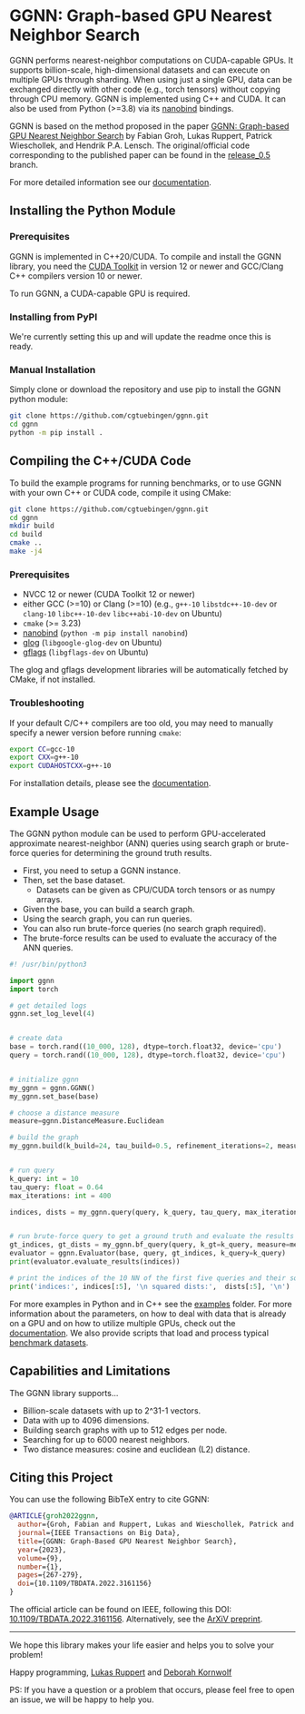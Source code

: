 # GGNN: Graph-based GPU Nearest Neighbor Search

GGNN performs nearest-neighbor computations on CUDA-capable GPUs.
It supports billion-scale, high-dimensional datasets
and can execute on multiple GPUs through sharding.
When using just a single GPU, data can be exchanged directly with other code (e.g., torch tensors)
without copying through CPU memory.
GGNN is implemented using C++ and CUDA.
It can also be used from Python (>=3.8) via its [nanobind](https://github.com/wjakob/nanobind) bindings.

GGNN is based on the method proposed in the paper [GGNN: Graph-based GPU Nearest Neighbor Search](#citing-this-project)
by Fabian Groh, Lukas Ruppert, Patrick Wieschollek, and Hendrik P.A. Lensch.
The original/official code corresponding to the published paper can be found in the [release_0.5](https://github.com/cgtuebingen/ggnn/tree/release_0.5) branch.

For more detailed information see our [documentation](https://ggnn.readthedocs.io/en/latest/).

## Installing the Python Module

### Prerequisites

GGNN is implemented in C++20/CUDA.
To compile and install the GGNN library, you need the [CUDA Toolkit](https://docs.nvidia.com/cuda/cuda-installation-guide-linux/) in version 12 or newer
and GCC/Clang C++ compilers version 10 or newer.

To run GGNN, a CUDA-capable GPU is required.

### Installing from PyPI

We're currently setting this up and will update the readme once this is ready.

### Manual Installation

Simply clone or download the repository and use pip to install the GGNN python module:

```bash
git clone https://github.com/cgtuebingen/ggnn.git
cd ggnn
python -m pip install .
```

## Compiling the C++/CUDA Code

To build the example programs for running benchmarks,
or to use GGNN with your own C++ or CUDA code, compile it using CMake:

```bash
git clone https://github.com/cgtuebingen/ggnn.git
cd ggnn
mkdir build
cd build
cmake ..
make -j4
```

### Prerequisites

- NVCC 12 or newer (CUDA Toolkit 12 or newer)
- either GCC (>=10) or Clang (>=10)
  (e.g., `g++-10` `libstdc++-10-dev` or `clang-10` `libc++-10-dev` `libc++abi-10-dev` on Ubuntu)
- `cmake` (>= 3.23)
- [nanobind](https://github.com/wjakob/nanobind)
  (`python -m pip install nanobind`)
- [glog](https://github.com/google/glog)
  (`libgoogle-glog-dev` on Ubuntu)
- [gflags](https://github.com/gflags/gflags)
  (`libgflags-dev` on Ubuntu)

The glog and gflags development libraries will be automatically fetched by CMake, if not installed.

### Troubleshooting

If your default C/C++ compilers are too old,
you may need to manually specify a newer version before running `cmake`:

```bash
export CC=gcc-10
export CXX=g++-10
export CUDAHOSTCXX=g++-10
```

For installation details, please see the [documentation](https://ggnn.readthedocs.io/en/latest/install.html).

## Example Usage

The GGNN python module can be used to perform GPU-accelerated approximate nearest-neighbor (ANN) queries using search graph or brute-force queries for determining the ground truth results.

* First, you need to setup a GGNN instance.
* Then, set the base dataset.
  * Datasets can be given as CPU/CUDA torch tensors or as numpy arrays.
* Given the base, you can build a search graph.
* Using the search graph, you can run queries.
* You can also run brute-force queries (no search graph required).
* The brute-force results can be used to evaluate the accuracy of the ANN queries.

```python
#! /usr/bin/python3

import ggnn
import torch

# get detailed logs
ggnn.set_log_level(4)


# create data
base = torch.rand((10_000, 128), dtype=torch.float32, device='cpu')
query = torch.rand((10_000, 128), dtype=torch.float32, device='cpu')


# initialize ggnn
my_ggnn = ggnn.GGNN()
my_ggnn.set_base(base)

# choose a distance measure
measure=ggnn.DistanceMeasure.Euclidean

# build the graph
my_ggnn.build(k_build=24, tau_build=0.5, refinement_iterations=2, measure=measure)


# run query
k_query: int = 10
tau_query: float = 0.64
max_iterations: int = 400

indices, dists = my_ggnn.query(query, k_query, tau_query, max_iterations, measure)


# run brute-force query to get a ground truth and evaluate the results of the query
gt_indices, gt_dists = my_ggnn.bf_query(query, k_gt=k_query, measure=measure)
evaluator = ggnn.Evaluator(base, query, gt_indices, k_query=k_query)
print(evaluator.evaluate_results(indices))

# print the indices of the 10 NN of the first five queries and their squared euclidean distances
print('indices:', indices[:5], '\n squared dists:',  dists[:5], '\n')

```

For more examples in Python and in C++ see the [examples](https://github.com/cgtuebingen/ggnn/tree/release_0.9/examples) folder.
For more information about the parameters, on how to deal with data that is already on a GPU and on how to utilize multiple GPUs,
check out the [documentation](https://ggnn.readthedocs.io/en/latest/usage_python.html).
We also provide scripts that load and process typical [benchmark datasets](https://ggnn.readthedocs.io/en/latest/benchmarking.html).


## Capabilities and Limitations

The GGNN library supports...

- Billion-scale datasets with up to 2^31-1 vectors.
- Data with up to 4096 dimensions.
- Building search graphs with up to 512 edges per node.
- Searching for up to 6000 nearest neighbors.
- Two distance measures: cosine and euclidean (L2) distance.

## Citing this Project

You can use the following BibTeX entry to cite GGNN:

```bibtex
@ARTICLE{groh2022ggnn,
  author={Groh, Fabian and Ruppert, Lukas and Wieschollek, Patrick and Lensch, Hendrik P. A.},
  journal={IEEE Transactions on Big Data},
  title={GGNN: Graph-Based GPU Nearest Neighbor Search},
  year={2023},
  volume={9},
  number={1},
  pages={267-279},
  doi={10.1109/TBDATA.2022.3161156}
}
```

The official article can be found on IEEE, following this DOI: [10.1109/TBDATA.2022.3161156](https://doi.org/10.1109/TBDATA.2022.3161156).
Alternatively, see the [ArXiV preprint](https://arxiv.org/abs/1912.01059).

---
We hope this library makes your life easier and helps you to solve your problem!

Happy programming,
[Lukas Ruppert](https://github.com/LukasRuppert) and [Deborah Kornwolf](https://github.com/XDeboratti)

PS: If you have a question or a problem that occurs, please feel free to open an issue, we will be happy to help you.
